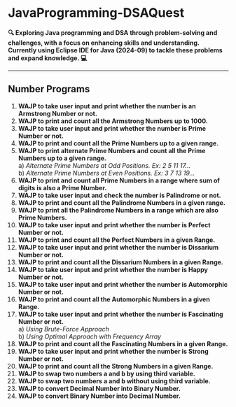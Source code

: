 # JavaProgramming-DSAQuest

**🔍 Exploring Java programming and DSA through problem-solving and challenges, with a focus on enhancing skills and understanding. Currently using Eclipse IDE for Java (2024-09) to tackle these problems and expand knowledge. 💻**

***

## Number Programs

1) **WAJP to take user input and print whether the number is an Armstrong Number or not.**  
2) **WAJP to print and count all the Armstrong Numbers up to 1000.**
3) **WAJP to take user input and print whether the number is Prime Number or not.**
4) **WAJP to print and count all the Prime Numbers up to a given range.**
5) **WAJP to print alternate Prime Numbers and count all the Prime Numbers up to a given range.**  
   a) *Alternate Prime Numbers at Odd Positions. Ex: 2 5 11 17...*  
   b) *Alternate Prime Numbers at Even Positions. Ex: 3 7 13 19...*  
6) **WAJP to print and count all Prime Numbers in a range where sum of digits is also a Prime Number.**
7) **WAJP to take user input and check the number is Palindrome or not.**
8) **WAJP to print and count all the Palindrome Numbers in a given range.**
9) **WAJP to print all the Palindrome Numbers in a range which are also Prime Numbers.**
10) **WAJP to take user input and print whether the number is Perfect Number or not.**
11) **WAJP to print and count all the Perfect Numbers in a given Range.**
12) **WAJP to take user input and print whether the number is Dissarium Number or not.**
13) **WAJP to print and count all the Dissarium Numbers in a given Range.**
14) **WAJP to take user input and print whether the number is Happy Number or not.**
15) **WAJP to take user input and print whether the number is Automorphic Number or not.**
16) **WAJP to print and count all the Automorphic Numbers in a given Range.**
17) **WAJP to take user input and print whether the number is Fascinating Number or not.**  
   a) *Using Brute-Force Approach*  
   b) *Using Optimal Approach with Frequency Array*  
18) **WAJP to print and count all the Fascinating Numbers in a given Range.**
19) **WAJP to take user input and print whether the number is Strong Number or not.**
20) **WAJP to print and count all the Strong Numbers in a given Range.**
21) **WAJP to swap two numbers a and b by using third variable.**
22) **WAJP to swap two numbers a and b without using third variable.**
23) **WAJP to convert Decimal Number into Binary Number.**
24) **WAJP to convert Binary Number into Decimal Number.**